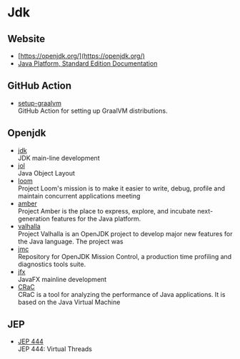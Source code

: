 # Jdk

## Website

- [https://openjdk.org/](https://openjdk.org/)
- [Java Platform, Standard Edition Documentation](https://docs.oracle.com/en/java/javase/index.html)

## GitHub Action

- [setup-graalvm](https://github.com/graalvm/setup-graalvm)
  <br/>GitHub Action for setting up GraalVM distributions.

## Openjdk

- [jdk](https://github.com/openjdk/jdk)
  <br/>JDK main-line development
- [jol](https://github.com/openjdk/jol)
  <br/>Java Object Layout
- [loom](https://github.com/openjdk/loom)
  <br/>Project Loom's mission is to make it easier to write, debug, profile and maintain concurrent applications meeting
- [amber](https://github.com/openjdk/amber)
  <br/>Project Amber is the place to express, explore, and incubate next-generation features for the Java platform.
- [valhalla](https://github.com/openjdk/valhalla)
  <br/>Project Valhalla is an OpenJDK project to develop major new features for the Java language. The project was
- [jmc](https://github.com/openjdk/jmc)
  <br/>Repository for OpenJDK Mission Control, a production time profiling and diagnostics tools suite.
- [jfx](https://github.com/openjdk/jfx)
  <br/>JavaFX mainline development
  <br/>
- [CRaC](https://github.com/CRaC/docs#crac)
  <br/>CRaC is a tool for analyzing the performance of Java applications. It is based on the Java Virtual Machine

## JEP

- [JEP 444](https://openjdk.org/jeps/444)
  <br/>JEP 444: Virtual Threads